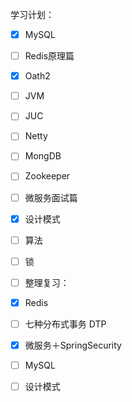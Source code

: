 学习计划：

- [x] MySQL
- [ ] Redis原理篇
- [x] Oath2
- [ ] JVM 
- [ ] JUC  
- [ ] Netty 
- [ ] MongDB
- [ ] Zookeeper
- [ ] 微服务面试篇
- [x] 设计模式
- [ ] 算法
- [ ] 锁





- [ ] 整理复习：

- [x] Redis
- [ ] 七种分布式事务 DTP
- [x] 微服务＋SpringSecurity
- [ ] MySQL
- [ ] 设计模式



